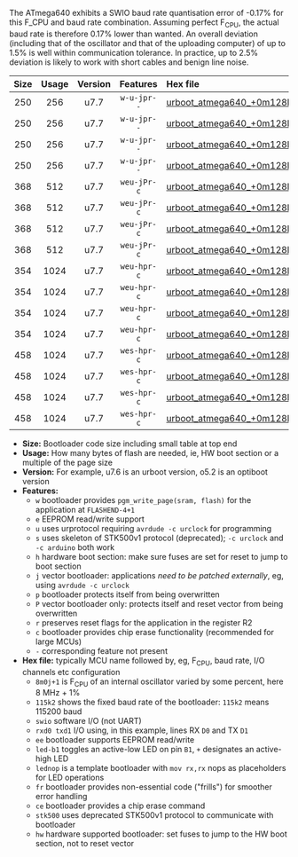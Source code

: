 The ATmega640 exhibits a SWIO baud rate quantisation error of -0.17% for this F_CPU and baud rate combination. Assuming perfect F<sub>CPU</sub>, the actual baud rate is therefore 0.17% lower than wanted. An overall deviation (including that of the oscillator and that of the uploading computer) of up to 1.5% is well within communication tolerance. In practice, up to 2.5% deviation is likely to work with short cables and benign line noise.

|Size|Usage|Version|Features|Hex file|
|:-:|:-:|:-:|:-:|:--|
|250|256|u7.7|`w-u-jpr--`|[urboot_atmega640_+0m128l+3_+++1k2_swio_rxd2_txd3_led+b7.hex](https://raw.githubusercontent.com/stefanrueger/urboot.hex/main/mcus/atmega640/internal_oscillator/fcpu_+0m128l+3/br_+++1k2/urboot_atmega640_+0m128l+3_+++1k2_swio_rxd2_txd3_led+b7.hex)|
|250|256|u7.7|`w-u-jpr--`|[urboot_atmega640_+0m128l+3_+++1k2_swio_rxd2_txd3_lednop.hex](https://raw.githubusercontent.com/stefanrueger/urboot.hex/main/mcus/atmega640/internal_oscillator/fcpu_+0m128l+3/br_+++1k2/urboot_atmega640_+0m128l+3_+++1k2_swio_rxd2_txd3_lednop.hex)|
|250|256|u7.7|`w-u-jpr--`|[urboot_atmega640_+0m128l+3_+++1k2_swio_rxe0_txe1_led+b7.hex](https://raw.githubusercontent.com/stefanrueger/urboot.hex/main/mcus/atmega640/internal_oscillator/fcpu_+0m128l+3/br_+++1k2/urboot_atmega640_+0m128l+3_+++1k2_swio_rxe0_txe1_led+b7.hex)|
|250|256|u7.7|`w-u-jpr--`|[urboot_atmega640_+0m128l+3_+++1k2_swio_rxe0_txe1_lednop.hex](https://raw.githubusercontent.com/stefanrueger/urboot.hex/main/mcus/atmega640/internal_oscillator/fcpu_+0m128l+3/br_+++1k2/urboot_atmega640_+0m128l+3_+++1k2_swio_rxe0_txe1_lednop.hex)|
|368|512|u7.7|`weu-jPr-c`|[urboot_atmega640_+0m128l+3_+++1k2_swio_rxd2_txd3_ee_led+b7_fr_ce.hex](https://raw.githubusercontent.com/stefanrueger/urboot.hex/main/mcus/atmega640/internal_oscillator/fcpu_+0m128l+3/br_+++1k2/urboot_atmega640_+0m128l+3_+++1k2_swio_rxd2_txd3_ee_led+b7_fr_ce.hex)|
|368|512|u7.7|`weu-jPr-c`|[urboot_atmega640_+0m128l+3_+++1k2_swio_rxd2_txd3_ee_lednop_fr_ce.hex](https://raw.githubusercontent.com/stefanrueger/urboot.hex/main/mcus/atmega640/internal_oscillator/fcpu_+0m128l+3/br_+++1k2/urboot_atmega640_+0m128l+3_+++1k2_swio_rxd2_txd3_ee_lednop_fr_ce.hex)|
|368|512|u7.7|`weu-jPr-c`|[urboot_atmega640_+0m128l+3_+++1k2_swio_rxe0_txe1_ee_led+b7_fr_ce.hex](https://raw.githubusercontent.com/stefanrueger/urboot.hex/main/mcus/atmega640/internal_oscillator/fcpu_+0m128l+3/br_+++1k2/urboot_atmega640_+0m128l+3_+++1k2_swio_rxe0_txe1_ee_led+b7_fr_ce.hex)|
|368|512|u7.7|`weu-jPr-c`|[urboot_atmega640_+0m128l+3_+++1k2_swio_rxe0_txe1_ee_lednop_fr_ce.hex](https://raw.githubusercontent.com/stefanrueger/urboot.hex/main/mcus/atmega640/internal_oscillator/fcpu_+0m128l+3/br_+++1k2/urboot_atmega640_+0m128l+3_+++1k2_swio_rxe0_txe1_ee_lednop_fr_ce.hex)|
|354|1024|u7.7|`weu-hpr-c`|[urboot_atmega640_+0m128l+3_+++1k2_swio_rxd2_txd3_ee_led+b7_fr_ce_hw.hex](https://raw.githubusercontent.com/stefanrueger/urboot.hex/main/mcus/atmega640/internal_oscillator/fcpu_+0m128l+3/br_+++1k2/urboot_atmega640_+0m128l+3_+++1k2_swio_rxd2_txd3_ee_led+b7_fr_ce_hw.hex)|
|354|1024|u7.7|`weu-hpr-c`|[urboot_atmega640_+0m128l+3_+++1k2_swio_rxd2_txd3_ee_lednop_fr_ce_hw.hex](https://raw.githubusercontent.com/stefanrueger/urboot.hex/main/mcus/atmega640/internal_oscillator/fcpu_+0m128l+3/br_+++1k2/urboot_atmega640_+0m128l+3_+++1k2_swio_rxd2_txd3_ee_lednop_fr_ce_hw.hex)|
|354|1024|u7.7|`weu-hpr-c`|[urboot_atmega640_+0m128l+3_+++1k2_swio_rxe0_txe1_ee_led+b7_fr_ce_hw.hex](https://raw.githubusercontent.com/stefanrueger/urboot.hex/main/mcus/atmega640/internal_oscillator/fcpu_+0m128l+3/br_+++1k2/urboot_atmega640_+0m128l+3_+++1k2_swio_rxe0_txe1_ee_led+b7_fr_ce_hw.hex)|
|354|1024|u7.7|`weu-hpr-c`|[urboot_atmega640_+0m128l+3_+++1k2_swio_rxe0_txe1_ee_lednop_fr_ce_hw.hex](https://raw.githubusercontent.com/stefanrueger/urboot.hex/main/mcus/atmega640/internal_oscillator/fcpu_+0m128l+3/br_+++1k2/urboot_atmega640_+0m128l+3_+++1k2_swio_rxe0_txe1_ee_lednop_fr_ce_hw.hex)|
|458|1024|u7.7|`wes-hpr-c`|[urboot_atmega640_+0m128l+3_+++1k2_swio_rxd2_txd3_ee_led+b7_fr_ce_stk500_hw.hex](https://raw.githubusercontent.com/stefanrueger/urboot.hex/main/mcus/atmega640/internal_oscillator/fcpu_+0m128l+3/br_+++1k2/urboot_atmega640_+0m128l+3_+++1k2_swio_rxd2_txd3_ee_led+b7_fr_ce_stk500_hw.hex)|
|458|1024|u7.7|`wes-hpr-c`|[urboot_atmega640_+0m128l+3_+++1k2_swio_rxd2_txd3_ee_lednop_fr_ce_stk500_hw.hex](https://raw.githubusercontent.com/stefanrueger/urboot.hex/main/mcus/atmega640/internal_oscillator/fcpu_+0m128l+3/br_+++1k2/urboot_atmega640_+0m128l+3_+++1k2_swio_rxd2_txd3_ee_lednop_fr_ce_stk500_hw.hex)|
|458|1024|u7.7|`wes-hpr-c`|[urboot_atmega640_+0m128l+3_+++1k2_swio_rxe0_txe1_ee_led+b7_fr_ce_stk500_hw.hex](https://raw.githubusercontent.com/stefanrueger/urboot.hex/main/mcus/atmega640/internal_oscillator/fcpu_+0m128l+3/br_+++1k2/urboot_atmega640_+0m128l+3_+++1k2_swio_rxe0_txe1_ee_led+b7_fr_ce_stk500_hw.hex)|
|458|1024|u7.7|`wes-hpr-c`|[urboot_atmega640_+0m128l+3_+++1k2_swio_rxe0_txe1_ee_lednop_fr_ce_stk500_hw.hex](https://raw.githubusercontent.com/stefanrueger/urboot.hex/main/mcus/atmega640/internal_oscillator/fcpu_+0m128l+3/br_+++1k2/urboot_atmega640_+0m128l+3_+++1k2_swio_rxe0_txe1_ee_lednop_fr_ce_stk500_hw.hex)|

- **Size:** Bootloader code size including small table at top end
- **Usage:** How many bytes of flash are needed, ie, HW boot section or a multiple of the page size
- **Version:** For example, u7.6 is an urboot version, o5.2 is an optiboot version
- **Features:**
  + `w` bootloader provides `pgm_write_page(sram, flash)` for the application at `FLASHEND-4+1`
  + `e` EEPROM read/write support
  + `u` uses urprotocol requiring `avrdude -c urclock` for programming
  + `s` uses skeleton of STK500v1 protocol (deprecated); `-c urclock` and `-c arduino` both work
  + `h` hardware boot section: make sure fuses are set for reset to jump to boot section
  + `j` vector bootloader: applications *need to be patched externally*, eg, using `avrdude -c urclock`
  + `p` bootloader protects itself from being overwritten
  + `P` vector bootloader only: protects itself and reset vector from being overwritten
  + `r` preserves reset flags for the application in the register R2
  + `c` bootloader provides chip erase functionality (recommended for large MCUs)
  + `-` corresponding feature not present
- **Hex file:** typically MCU name followed by, eg, F<sub>CPU</sub>, baud rate, I/O channels etc configuration
  + `8m0j+1` is F<sub>CPU</sub> of an internal oscillator varied by some percent, here 8 MHz + 1%
  + `115k2` shows the fixed baud rate of the bootloader: `115k2` means 115200 baud
  + `swio` software I/O (not UART)
  + `rxd0 txd1` I/O using, in this example, lines RX `D0` and TX `D1`
  + `ee` bootloader supports EEPROM read/write
  + `led-b1` toggles an active-low LED on pin `B1`, `+` designates an active-high LED
  + `lednop` is a template bootloader with `mov rx,rx` nops as placeholders for LED operations
  + `fr` bootloader provides non-essential code ("frills") for smoother error handling
  + `ce` bootloader provides a chip erase command
  + `stk500` uses deprecated STK500v1 protocol to communicate with bootloader
  + `hw` hardware supported bootloader: set fuses to jump to the HW boot section, not to reset vector
